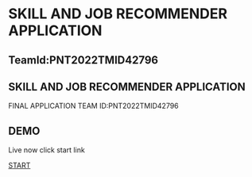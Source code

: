 

# SKILL AND JOB RECOMMENDER APPLICATION
## TeamId:PNT2022TMID42796
## SKILL AND JOB RECOMMENDER APPLICATION
FINAL APPLICATION 
TEAM ID:PNT2022TMID42796

## DEMO
Live now click start link

[START](http://159.122.183.79:30599/)

  

  

